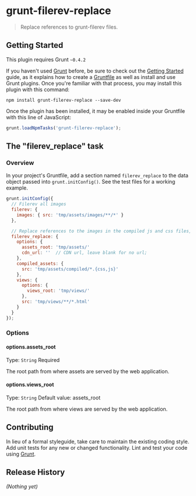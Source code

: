 # grunt-filerev-replace

> Replace references to grunt-filerev files.

## Getting Started
This plugin requires Grunt `~0.4.2`

If you haven't used [Grunt](http://gruntjs.com/) before, be sure to check out the [Getting Started](http://gruntjs.com/getting-started) guide, as it explains how to create a [Gruntfile](http://gruntjs.com/sample-gruntfile) as well as install and use Grunt plugins. Once you're familiar with that process, you may install this plugin with this command:

```shell
npm install grunt-filerev-replace --save-dev
```

Once the plugin has been installed, it may be enabled inside your Gruntfile with this line of JavaScript:

```js
grunt.loadNpmTasks('grunt-filerev-replace');
```

## The "filerev_replace" task

### Overview
In your project's Gruntfile, add a section named `filerev_replace` to the data object passed into `grunt.initConfig()`. See the test files for a working example.

```js
grunt.initConfig({
  // Filerev all images
  filerev: {
    images: { src: 'tmp/assets/images/**/*' }
  },

  // Replace references to the images in the compiled js and css files, and the html views
  filerev_replace: {
    options: {
      assets_root: 'tmp/assets/'
      cdn_url: ''  // CDN url, leave blank for no url;
    },
    compiled_assets: {
      src: 'tmp/assets/compiled/*.{css,js}'
    },
    views: {
      options: {
        views_root: 'tmp/views/'
      },
      src: 'tmp/views/**/*.html'
    }
  }
});
```

### Options

#### options.assets_root
Type: `String`
Required

The root path from where assets are served by the web application.

#### options.views_root
Type: `String`
Default value: assets_root

The root path from where views are served by the web application.

## Contributing
In lieu of a formal styleguide, take care to maintain the existing coding style. Add unit tests for any new or changed functionality. Lint and test your code using [Grunt](http://gruntjs.com/).

## Release History
_(Nothing yet)_
